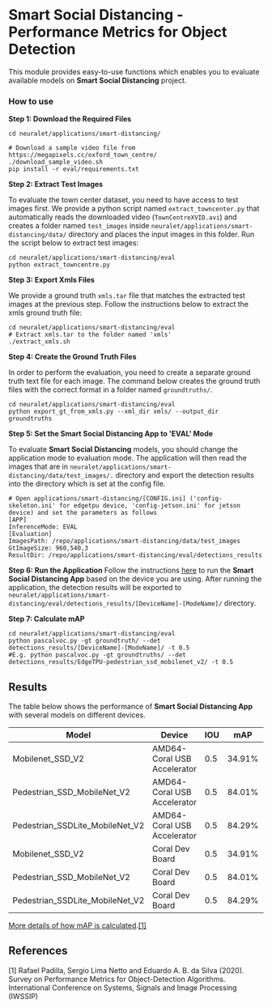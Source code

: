 
# Smart Social Distancing - Performance Metrics for Object Detection

This module provides easy-to-use functions which enables you to evaluate available models on **Smart Social Distancing** project.

### How to use
**Step 1: Download the Required Files**
```
cd neuralet/applications/smart-distancing/

# Download a sample video file from https://megapixels.cc/oxford_town_centre/
./download_sample_video.sh
pip install -r eval/requirements.txt
```
**Step 2: Extract Test Images**

To evaluate the town center dataset, you need to have access to test images first. We provide a python script named ```extract_towncenter.py``` that automatically reads the downloaded video (`TownCentreXVID.avi`) and creates a folder named ```test_images``` inside ```neuralet/applications/smart-distancing/data/``` directory and places the input images in this folder. Run the script below to extract test images:

```
cd neuralet/applications/smart-distancing/eval
python extract_towncentre.py
```
**Step 3: Export Xmls Files**

We provide a ground truth ```xmls.tar``` file that matches the extracted test images at the previous step. Follow the instructions below to extract the xmls ground truth file:

```
cd neuralet/applications/smart-distancing/eval
# Extract xmls.tar to the folder named 'xmls'
./extract_xmls.sh
```
**Step 4: Create the Ground Truth Files**

In order to perform the evaluation, you need to create a separate ground truth text file for each image. The command below creates the ground truth files with the correct format in a folder named `groundtruths/`.
```
cd neuralet/applications/smart-distancing/eval
python export_gt_from_xmls.py --xml_dir xmls/ --output_dir groundtruths
```
**Step 5: Set the Smart Social Distancing App to 'EVAL' Mode**

To evaluate **Smart Social Distancing** models, you should change the application mode to evaluation mode. The application will then read the images that are in ```neuralet/applications/smart-distancing/data/test_images/.``` directory and export the detection results into the directory which is set at the config file.
```
# Open applications/smart-distancing/[CONFIG.ini] ('config-skeleton.ini' for edgetpu device, 'config-jetson.ini' for jetson device) and set the parameters as follows
[APP]
InferenceMode: EVAL
[Evaluation]
ImagesPath: /repo/applications/smart-distancing/data/test_images
GtImageSize: 960,540,3
ResultDir: /repo/applications/smart-distancing/eval/detections_results
```
**Step 6: Run the Application**
Follow the instructions [here](https://github.com/neuralet/neuralet/blob/master/applications/smart-distancing/README.md) to run the **Smart Social Distancing App** based on the device you are using. After running the application, the detection results will be exported to ```neuralet/applications/smart-distancing/eval/detections_results/[DeviceName]-[ModeName]/``` directory.

**Step 7: Calculate mAP**
```
cd neuralet/applications/smart-distancing/eval
python pascalvoc.py -gt groundtruth/ --det detections_results/[DeviceName]-[ModeName]/ -t 0.5
#E.g. python pascalvoc.py -gt groundtruths/ --det detections_results/EdgeTPU-pedestrian_ssd_mobilenet_v2/ -t 0.5

```

## Results

The table below shows the performance of **Smart Social Distancing App** with several models on different devices.


| Model            | Device | IOU  | mAP  | FPS  |
| ---------------- | ------ | ---- | ---- | ---- |
| Mobilenet_SSD_V2 | AMD64-Coral USB Accelerator   | 0.5 | 34.91% | 94 |
| Pedestrian_SSD_MobileNet_V2 | AMD64-Coral USB Accelerator   | 0.5 | 84.01% | 151 |
| Pedestrian_SSDLite_MobileNet_V2 | AMD64-Coral USB Accelerator   | 0.5 | 84.29% | 141 |
| Mobilenet_SSD_V2 |  Coral Dev Board   | 0.5 | 34.91% | ~70 |
| Pedestrian_SSD_MobileNet_V2 |  Coral Dev Board   | 0.5 | 84.01% | ~180 |
| Pedestrian_SSDLite_MobileNet_V2 |  Coral Dev Board   | 0.5 | 84.29% | ~170 |
[More details of how mAP is calculated](https://github.com/rafaelpadilla/Object-Detection-Metrics/blob/master/README.md).[[1]](#1)

## References
<a id="1">[1]</a>
Rafael Padilla, Sergio Lima Netto and Eduardo A. B. da Silva  (2020). 
Survey on Performance Metrics for Object-Detection Algorithms. 
International Conference on Systems, Signals and Image Processing (IWSSIP)
 
